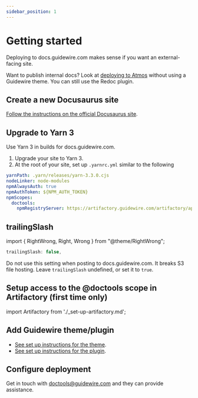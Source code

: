 ```yaml
---
sidebar_position: 1
---
```


# Getting started

Deploying to docs.guidewire.com makes sense if you want an external-facing site.

Want to publish internal docs? Look at
[deploying to Atmos](./deploy-to-atmos.md) without using a Guidewire theme. You
can still use the Redoc plugin.

## Create a new Docusaurus site

[Follow the instructions on the official Docusaurus site](https://docusaurus.io/docs/installation).

## Upgrade to Yarn 3

Use Yarn 3 in builds for docs.guidewire.com.

1. Upgrade your site to Yarn 3.
1. At the root of your site, set up `.yarnrc.yml` similar to the following

```yml
yarnPath: .yarn/releases/yarn-3.3.0.cjs
nodeLinker: node-modules
npmAlwaysAuth: true
npmAuthToken: ${NPM_AUTH_TOKEN}
npmScopes:
  doctools:
    npmRegistryServer: https://artifactory.guidewire.com/artifactory/api/npm/doctools-npm-dev/
```

## trailingSlash

import { RightWrong, Right, Wrong } from "@theme/RightWrong";

<RightWrong>
<Wrong>

```js
trailingSlash: false,
```

</Wrong>
</RightWrong>

Do not use this setting when posting to docs.guidewire.com. It breaks S3 file
hosting. Leave `trailingSlash` undefined, or set it to `true`.

## Setup access to the @doctools scope in Artifactory (first time only)

import Artifactory from './\_set-up-artifactory.md';

<Artifactory/>

## Add Guidewire theme/plugin

- [See set up instructions for the theme](./Themes/Classic/set-up-theme.mdx).
- [See set up instructions for the plugin](./Plugins/Redoc/set-up-plugin.mdx).

## Configure deployment

Get in touch with doctools@guidewire.com and they can provide assistance.
